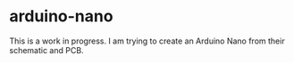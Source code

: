 # arduino-nano
This is a work in progress. I am trying to create an Arduino Nano from their schematic and PCB.
